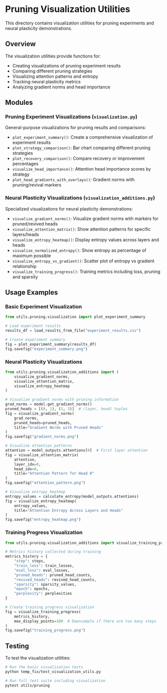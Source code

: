 # Pruning Visualization Utilities

This directory contains visualization utilities for pruning experiments and neural plasticity demonstrations.

## Overview

The visualization utilities provide functions for:

- Creating visualizations of pruning experiment results
- Comparing different pruning strategies
- Visualizing attention patterns and entropy
- Tracking neural plasticity metrics
- Analyzing gradient norms and head importance

## Modules

### Pruning Experiment Visualizations (`visualization.py`)

General-purpose visualizations for pruning results and comparisons:

- `plot_experiment_summary()`: Create a comprehensive visualization of experiment results
- `plot_strategy_comparison()`: Bar chart comparing different pruning strategies
- `plot_recovery_comparison()`: Compare recovery or improvement percentages
- `visualize_head_importance()`: Attention head importance scores by strategy
- `plot_head_gradients_with_overlays()`: Gradient norms with pruning/revival markers

### Neural Plasticity Visualizations (`visualization_additions.py`)

Specialized visualizations for neural plasticity demonstrations:

- `visualize_gradient_norms()`: Visualize gradient norms with markers for pruned/revived heads
- `visualize_attention_matrix()`: Show attention patterns for specific layers/heads
- `visualize_entropy_heatmap()`: Display entropy values across layers and heads
- `visualize_normalized_entropy()`: Show entropy as percentage of maximum possible
- `visualize_entropy_vs_gradient()`: Scatter plot of entropy vs gradient relationship
- `visualize_training_progress()`: Training metrics including loss, pruning and sparsity

## Usage Examples

### Basic Experiment Visualization

```python
from utils.pruning.visualization import plot_experiment_summary

# Load experiment results
results_df = load_results_from_file("experiment_results.csv")

# Create experiment summary
fig = plot_experiment_summary(results_df)
fig.savefig("experiment_summary.png")
```

### Neural Plasticity Visualizations

```python
from utils.pruning.visualization_additions import (
    visualize_gradient_norms,
    visualize_attention_matrix,
    visualize_entropy_heatmap
)

# Visualize gradient norms with pruning information
grad_norms = model.get_gradient_norms()
pruned_heads = [(0, 1), (1, 3)]  # (layer, head) tuples
fig = visualize_gradient_norms(
    grad_norms,
    pruned_heads=pruned_heads,
    title="Gradient Norms with Pruned Heads"
)
fig.savefig("gradient_norms.png")

# Visualize attention patterns
attention = model_outputs.attentions[0]  # First layer attention
fig = visualize_attention_matrix(
    attention,
    layer_idx=0,
    head_idx=0,
    title="Attention Pattern for Head 0"
)
fig.savefig("attention_pattern.png")

# Visualize entropy heatmap
entropy_values = calculate_entropy(model_outputs.attentions)
fig = visualize_entropy_heatmap(
    entropy_values,
    title="Attention Entropy Across Layers and Heads"
)
fig.savefig("entropy_heatmap.png")
```

### Training Progress Visualization

```python
from utils.pruning.visualization_additions import visualize_training_progress

# Metrics history collected during training
metrics_history = {
    "step": steps,
    "train_loss": train_losses,
    "eval_loss": eval_losses,
    "pruned_heads": pruned_head_counts,
    "revived_heads": revived_head_counts,
    "sparsity": sparsity_values,
    "epoch": epochs,
    "perplexity": perplexities
}

# Create training progress visualization
fig = visualize_training_progress(
    metrics_history,
    max_display_points=100  # Downsample if there are too many steps
)
fig.savefig("training_progress.png")
```

## Testing

To test the visualization utilities:

```bash
# Run the basic visualization tests
python temp_fix/test_visualization_utils.py

# Run full test suite including visualization
pytest utils/pruning
```